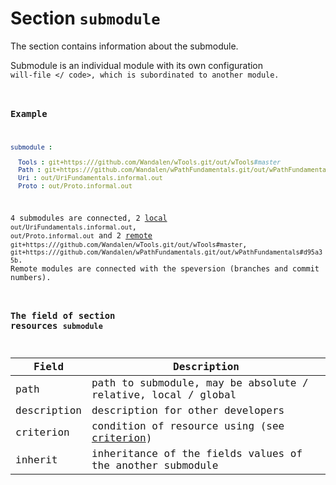 # Section <code>submodule</code>

The section contains information about the submodule.

Submodule is an individual module with its own configuration <code> will-file </ code>, which is subordinated to another module.

### Example

```yml
submodule :

  Tools : git+https:///github.com/Wandalen/wTools.git/out/wTools#master
  Path : git+https:///github.com/Wandalen/wPathFundamentals.git/out/wPathFundamentals#d95a35b
  Uri : out/UriFundamentals.informal.out
  Proto : out/Proto.informal.out
```

4 submodules are connected, 2  [local](SubmodulesLocalAndRemote.md#Local-submodule) `out/UriFundamentals.informal.out`, `out/Proto.informal.out` and 2 [remote](SubmodulesLocalAndRemote.md#Remote-submodule) `git+https:///github.com/Wandalen/wTools.git/out/wTools#master`, `git+https:///github.com/Wandalen/wPathFundamentals.git/out/wPathFundamentals#d95a35b`. Remote modules are connected with the speversion (branches and commit numbers).

### The field of section resources `submodule`

| Field          | Description                                           |
|----------------|------------------------------------------------|
| path           | path to submodule, may be absolute / relative, local / global |
| description    | description for other developers                                |
| criterion      | condition of resource using (see [criterion](Criterions.md)) |
| inherit        | inheritance of the fields values of the another submodule     |
